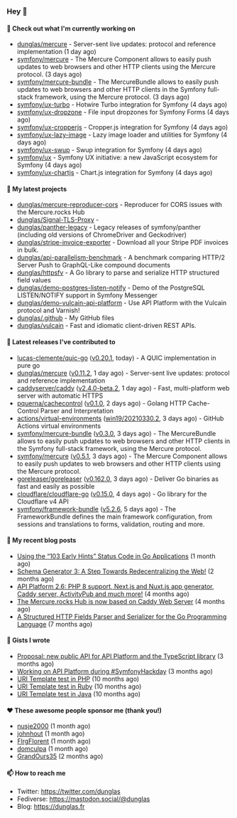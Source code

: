 ### Hey 👋

#### 👷 Check out what I'm currently working on

- [dunglas/mercure](https://github.com/dunglas/mercure) - Server-sent live updates: protocol and reference implementation (1 day ago)
- [symfony/mercure](https://github.com/symfony/mercure) - The Mercure Component allows to easily push updates to web browsers and other HTTP clients using the Mercure protocol. (3 days ago)
- [symfony/mercure-bundle](https://github.com/symfony/mercure-bundle) - The MercureBundle allows to easily push updates to web browsers and other HTTP clients in the Symfony full-stack framework, using the Mercure protocol. (3 days ago)
- [symfony/ux-turbo](https://github.com/symfony/ux-turbo) - Hotwire Turbo integration for Symfony (4 days ago)
- [symfony/ux-dropzone](https://github.com/symfony/ux-dropzone) - File input dropzones for Symfony Forms (4 days ago)
- [symfony/ux-cropperjs](https://github.com/symfony/ux-cropperjs) - Cropper.js integration for Symfony (4 days ago)
- [symfony/ux-lazy-image](https://github.com/symfony/ux-lazy-image) - Lazy image loader and utilities for Symfony (4 days ago)
- [symfony/ux-swup](https://github.com/symfony/ux-swup) - Swup integration for Symfony (4 days ago)
- [symfony/ux](https://github.com/symfony/ux) - Symfony UX initiative: a new JavaScript ecosystem for Symfony (4 days ago)
- [symfony/ux-chartjs](https://github.com/symfony/ux-chartjs) - Chart.js integration for Symfony (4 days ago)

#### 🌱 My latest projects

- [dunglas/mercure-reproducer-cors](https://github.com/dunglas/mercure-reproducer-cors) - Reproducer for CORS issues with the Mercure.rocks Hub
- [dunglas/Signal-TLS-Proxy](https://github.com/dunglas/Signal-TLS-Proxy) - 
- [dunglas/panther-legacy](https://github.com/dunglas/panther-legacy) - Legacy releases of symfony/panther (including old versions of ChromeDriver and Geckodriver)
- [dunglas/stripe-invoice-exporter](https://github.com/dunglas/stripe-invoice-exporter) - Download all your Stripe PDF invoices in bulk.
- [dunglas/api-parallelism-benchmark](https://github.com/dunglas/api-parallelism-benchmark) - A benchmark comparing HTTP/2 Server Push to GraphQL-Like compound documents
- [dunglas/httpsfv](https://github.com/dunglas/httpsfv) - A Go library to parse and serialize HTTP structured field values
- [dunglas/demo-postgres-listen-notify](https://github.com/dunglas/demo-postgres-listen-notify) - Demo of the PostgreSQL LISTEN/NOTIFY support in Symfony Messenger
- [dunglas/demo-vulcain-api-platform](https://github.com/dunglas/demo-vulcain-api-platform) - Use API Platform with the Vulcain protocol and Varnish!
- [dunglas/.github](https://github.com/dunglas/.github) - My GitHub files
- [dunglas/vulcain](https://github.com/dunglas/vulcain) - Fast and idiomatic client-driven REST APIs.

#### 🔭 Latest releases I've contributed to

- [lucas-clemente/quic-go](https://github.com/lucas-clemente/quic-go) ([v0.20.1](https://github.com/lucas-clemente/quic-go/releases/tag/v0.20.1), today) - A QUIC implementation in pure go
- [dunglas/mercure](https://github.com/dunglas/mercure) ([v0.11.2](https://github.com/dunglas/mercure/releases/tag/v0.11.2), 1 day ago) - Server-sent live updates: protocol and reference implementation
- [caddyserver/caddy](https://github.com/caddyserver/caddy) ([v2.4.0-beta.2](https://github.com/caddyserver/caddy/releases/tag/v2.4.0-beta.2), 1 day ago) - Fast, multi-platform web server with automatic HTTPS
- [pquerna/cachecontrol](https://github.com/pquerna/cachecontrol) ([v0.1.0](https://github.com/pquerna/cachecontrol/releases/tag/v0.1.0), 2 days ago) - Golang HTTP Cache-Control Parser and Interpretation
- [actions/virtual-environments](https://github.com/actions/virtual-environments) ([win19/20210330.2](https://github.com/actions/virtual-environments/releases/tag/win19%2F20210330.2), 3 days ago) - GitHub Actions virtual environments
- [symfony/mercure-bundle](https://github.com/symfony/mercure-bundle) ([v0.3.0](https://github.com/symfony/mercure-bundle/releases/tag/v0.3.0), 3 days ago) - The MercureBundle allows to easily push updates to web browsers and other HTTP clients in the Symfony full-stack framework, using the Mercure protocol.
- [symfony/mercure](https://github.com/symfony/mercure) ([v0.5.1](https://github.com/symfony/mercure/releases/tag/v0.5.1), 3 days ago) - The Mercure Component allows to easily push updates to web browsers and other HTTP clients using the Mercure protocol.
- [goreleaser/goreleaser](https://github.com/goreleaser/goreleaser) ([v0.162.0](https://github.com/goreleaser/goreleaser/releases/tag/v0.162.0), 3 days ago) - Deliver Go binaries as fast and easily as possible
- [cloudflare/cloudflare-go](https://github.com/cloudflare/cloudflare-go) ([v0.15.0](https://github.com/cloudflare/cloudflare-go/releases/tag/v0.15.0), 4 days ago) - Go library for the Cloudflare v4 API
- [symfony/framework-bundle](https://github.com/symfony/framework-bundle) ([v5.2.6](https://github.com/symfony/framework-bundle/releases/tag/v5.2.6), 5 days ago) - The FrameworkBundle defines the main framework configuration, from sessions and translations to forms, validation, routing and more.

#### 📜 My recent blog posts

- [Using the “103 Early Hints” Status Code in Go Applications](http://feedproxy.google.com/~r/dunglas/~3/WDhgVmMJ2T0/) (1 month ago)
- [Schema Generator 3: A Step Towards Redecentralizing the Web!](http://feedproxy.google.com/~r/dunglas/~3/-eYprhFHaXA/) (2 months ago)
- [API Platform 2.6: PHP 8 support, Next.js and Nuxt.js app generator, Caddy server, ActivityPub and much more!](http://feedproxy.google.com/~r/dunglas/~3/X1dkcrZS-qU/) (4 months ago)
- [The Mercure.rocks Hub is now based on Caddy Web Server](http://feedproxy.google.com/~r/dunglas/~3/MjBonxZ_8uQ/) (4 months ago)
- [A Structured HTTP Fields Parser and Serializer for the Go Programming Language](http://feedproxy.google.com/~r/dunglas/~3/ZbYscZI8Qx8/) (7 months ago)

#### 📓 Gists I wrote

- [Proposal: new public API for API Platform and the TypeScript library](https://gist.github.com/4da2026f34bf7f18e1db955ef8a9b417) (3 months ago)
- [Working on API Platform during #SymfonyHackday](https://gist.github.com/3949272d40e6390cdd2850a4f312a02a) (3 months ago)
- [URI Template test in PHP](https://gist.github.com/5b10b586427cf66e78a968f82f80691a) (10 months ago)
- [URI Template test in Ruby](https://gist.github.com/ec793690f66167cb849c02284ecf748d) (10 months ago)
- [URI Template test in Java](https://gist.github.com/788b70312231d24e46d7632c634784f5) (10 months ago)

#### ❤️ These awesome people sponsor me (thank you!)

- [nusje2000](https://github.com/nusje2000) (1 month ago)
- [johnhout](https://github.com/johnhout) (1 month ago)
- [FlrgFlorent](https://github.com/FlrgFlorent) (1 month ago)
- [domculpa](https://github.com/domculpa) (1 month ago)
- [GrandOurs35](https://github.com/GrandOurs35) (2 months ago)

#### 📫 How to reach me

- Twitter: https://twitter.com/dunglas
- Fediverse: https://mastodon.social/@dunglas
- Blog: https://dunglas.fr
